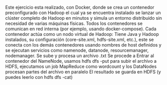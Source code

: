 Este ejercicio esta realizado, con Docker, donde se crea un contenedor preconfigurado con Hadoop el cual ya se encuentra instalado
se lanzar un clúster completo de Hadoop en minutos y simula un entorno distribuido sin necesidad de varias máquinas físicas.
Todos los contenedores se comunican en red interna (por ejemplo, usando docker-compose).
Cada contenedor actúa como un nodo virtual de Hadoop: Tiene Java y Hadoop instalados, su configuración (core-site.xml, hdfs-site.xml, etc.), este se conecta con los demás contenedores usando nombres de host definidos y se ejecutan servicios como namenode, datanode, resourcemanager, nodemanager.
Se sube y procesa un archivo .txt
Se procede a Entrar al contenedor del NameNode, usamos hdfs dfs -put para subir el archivo a HDFS, ejecutamos un job MapReduce como wordcount
y los DataNodes procesan partes del archivo en paralelo
El resultado se guarda en HDFS (y puedes leerlo con hdfs dfs -cat)
